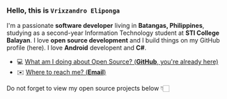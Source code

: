 ### Hello, this is **`Vrixzandro Eliponga`**

I'm a passionate **software developer** living in **Batangas, Philippines**, studying as a second-year Information Technology student at **STI College Balayan**.
I love **open source development** and I build things on my GitHub profile (here).
I love **Android** developent and **C#**.

- 💻  [What am I doing about Open Source? (**GitHub**, you're already here)](https://github.com/eipna)
- ✉️  [Where to reach me? (**Email**)](mailto:vrixzandro.jm8b9@slmail.me)

Do not forget to view my open source projects below 👇🏻
